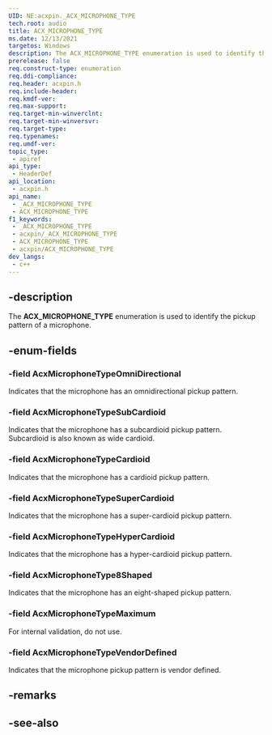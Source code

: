 ```yaml
---
UID: NE:acxpin._ACX_MICROPHONE_TYPE
tech.root: audio
title: ACX_MICROPHONE_TYPE
ms.date: 12/13/2021
targetos: Windows
description: The ACX_MICROPHONE_TYPE enumeration is used to identify the pickup pattern of a microphone.
prerelease: false
req.construct-type: enumeration
req.ddi-compliance: 
req.header: acxpin.h
req.include-header: 
req.kmdf-ver: 
req.max-support: 
req.target-min-winverclnt: 
req.target-min-winversvr: 
req.target-type: 
req.typenames: 
req.umdf-ver: 
topic_type:
 - apiref
api_type:
 - HeaderDef
api_location:
 - acxpin.h
api_name:
 - _ACX_MICROPHONE_TYPE
 - ACX_MICROPHONE_TYPE
f1_keywords:
 - _ACX_MICROPHONE_TYPE
 - acxpin/_ACX_MICROPHONE_TYPE
 - ACX_MICROPHONE_TYPE
 - acxpin/ACX_MICROPHONE_TYPE
dev_langs:
 - c++
---
```


## -description

The **ACX_MICROPHONE_TYPE** enumeration is used to identify the pickup pattern of a microphone.

## -enum-fields

### -field AcxMicrophoneTypeOmniDirectional

Indicates that the microphone has an omnidirectional pickup pattern.

### -field AcxMicrophoneTypeSubCardioid

Indicates that the microphone has a subcardioid pickup pattern. Subcardioid is also known as wide cardioid.

### -field AcxMicrophoneTypeCardioid

Indicates that the microphone has a cardioid pickup pattern.

### -field AcxMicrophoneTypeSuperCardioid

Indicates that the microphone has a super-cardioid pickup pattern.

### -field AcxMicrophoneTypeHyperCardioid

Indicates that the microphone has a hyper-cardioid pickup pattern.

### -field AcxMicrophoneType8Shaped

Indicates that the microphone has an eight-shaped pickup pattern.

### -field AcxMicrophoneTypeMaximum

For internal validation, do not use.

### -field AcxMicrophoneTypeVendorDefined

Indicates that the microphone pickup pattern is vendor defined.

## -remarks

## -see-also
